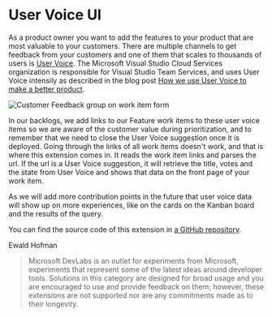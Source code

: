 # User Voice UI #

As a product owner you want to add the features to your product that are most valuable to your customers. There are multiple channels to get feedback from your customers and one of them that scales to thousands of users is [User Voice](http://www.uservoice.com). The Microsoft Visual Studio Cloud Services organization is responsible for Visual Studio Team Services, and uses User Voice intensily as described in the blog post [How we use User Voice to make a better product](https://blogs.msdn.microsoft.com/visualstudioalm/2015/10/08/how-we-use-user-voice-to-make-a-better-product/).

 ![Customer Feedback group on work item form](https://raw.githubusercontent.com/Microsoft/vsts-uservoice-ui-extension/master/extension/img/Work-item-screenshot.png?token=ABEaRWGtmftkpIVO9r0hxWOBC_eWAPllks5W7JM0wA%3D%3D)

In our backlogs, we add links to our Feature work items to these user voice items so we are aware of the customer value during prioritization, and to remember that we need to close the User Voice suggestion once it is deployed. Going through the links of all work items doesn't work, and that is where this extension comes in. It reads the work item links and parses the url. If the url is a User Voice suggestion, it will retrieve the title, votes and the state from User Voice and shows that data on the front page of your work item.

As we will add more contribution points in the future that user voice data will show up on more experiences, like on the cards on the Kanban board and the results of the query.

You can find the source code of this extension in [a GitHub repository](https://github.com/Microsoft/vsts-uservoice-ui-extension).

Ewald Hofman

> Microsoft DevLabs is an outlet for experiments from Microsoft, experiments that represent some of the latest ideas around developer tools. Solutions in this category are designed for broad usage and you are encouraged to use and provide feedback on them; however, these extensions are not supported nor are any commitments made as to their longevity.